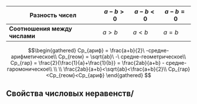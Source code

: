 
| Разность чисел                | $a-b>0$ | $a-b<0$ | $a-b=0$ |
| ----------------------------- | ------- | ------- | ------- |
| **Соотношения между числами** | $a>b$   | $a<b$   | $a=b$   |
$$\begin{gathered}
Ср_{ариф} = \frac{a+b}{2}\ -средне-арифметическое\\
Ср_{геом} = \sqrt{ab}\ -\ средне-геометрическое\\
Ср_{гар} = \frac{2}{\frac{1}{a}+\frac{1}{b}} = \frac{2ab}{a+b} - средне-гаромоническое\\
\\
\\
\frac{2ab}{a+b}<\sqrt{ab}<\frac{a+b}{2}\\
Ср_{гар}<Ср_{геом}<Ср_{ариф}
\end{gathered}
$$
## Свойства числовых неравенств/